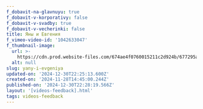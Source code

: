 ```yaml
---
f_dobavit-na-glavnuyu: true
f_dobavit-v-korporativy: false
f_dobavit-v-svadby: true
f_dobavit-v-vecherinki: false
title: Яны и Евгения
f_vimeo-video-id: '1042633047'
f_thumbnail-image:
  url: >-
    https://cdn.prod.website-files.com/674ae4f0760015211c2d924b/677295aa6e7b66e10cf98eef_1965656777-de9f708c48e7a4fe81cdadba0b64363968dce04a884aeda24311cd49562f6593-d_2400.avif
  alt: null
slug: yany-i-evgeniya
updated-on: '2024-12-30T22:25:13.600Z'
created-on: '2024-11-28T14:45:00.244Z'
published-on: '2024-12-30T22:28:19.566Z'
layout: '[videos-feedback].html'
tags: videos-feedback
---
```



